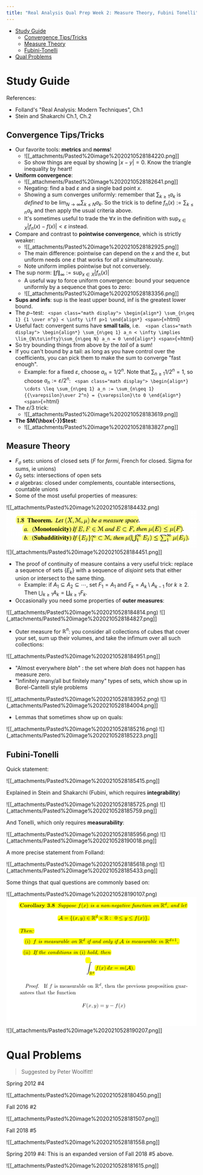 ```yaml
---
title: "Real Analysis Qual Prep Week 2: Measure Theory, Fubini Tonelli"
---
```


-   [Study Guide](#study-guide)
    -   [Convergence Tips/Tricks](#convergence-tipstricks)
    -   [Measure Theory](#measure-theory)
    -   [Fubini-Tonelli](#fubini-tonelli)
-   [Qual Problems](#qual-problems)














# Study Guide

References:

-   Folland's "Real Analysis: Modern Techniques", Ch.1
-   Stein and Shakarchi Ch.1, Ch.2

## Convergence Tips/Tricks

-   Our favorite tools: **metrics** and **norms**!
    -   ![[_attachments/Pasted%20image%2020210528184220.png]]
    -   So show things are equal by showing ${\left\lvert {x-y} \right\rvert} = 0$. Know the triangle inequality by heart!
-   **Uniform convergence**:
    -   ![[_attachments/Pasted%20image%2020210528182641.png]]
    -   Negating: find a bad ${\varepsilon}$ and a single bad point $x$.
    -   Showing a sum converges uniformly: remember that $\sum_{k\geq 1} a_k$ is *defined* to be $\lim_{N\to\infty} \sum_{k\leq N} a_k$. So the trick is to define $f_n(x) := \sum_{k\leq n} a_k$ and then apply the usual criteria above.
    -   It's sometimes useful to trade the $\forall x$ in the definition with $\sup_{x\in X} {\left\lvert {f_n(x) - f(x)} \right\rvert} < {\varepsilon}$ instead.
-   Compare and contrast to **pointwise convergence**, which is strictly weaker:
    -   ![[_attachments/Pasted%20image%2020210528182925.png]]
    -   The main difference: pointwise can depend on the $x$ and the ${\varepsilon}$, but uniform needs one ${\varepsilon}$ that works for *all* $x$ simultaneously.
    -   Note uniform implies pointwise but not conversely.
-   The sup norm: ${\left\lVert {f} \right\rVert}_\infty := \sup_{x\in X} {\left\lvert {f_n(x)} \right\rvert}$
    -   A useful way to force uniform convergence: bound your sequence uniformly by a sequence that goes to zero:
    -   ![[_attachments/Pasted%20image%2020210528183356.png]]
-   **Sups and infs**: sup is the least upper bound, inf is the greatest lower bound.
-   The $p-$test: `
    <span class="math display">
    \begin{align*}
    \sum_{n\geq 1} {1 \over n^p} < \infty \iff p>1
    \end{align*}
    <span>`{=html}
-   Useful fact: convergent sums have **small tails**, i.e.  `
    <span class="math display">
    \begin{align*}
    \sum_{n\geq 1} a_n < \infty \implies \lim_{N\to\infty}\sum_{n\geq N} a_n = 0
    \end{align*}
    <span>`{=html}
-   So try bounding things from above by the *tail* of a sum!
-   If you can't bound by a tail: as long as you have control over the coefficients, you can pick them to make the sum to converge "fast enough".
    -   Example: for a fixed ${\varepsilon}$, choose $a_n = 1/2^n$. Note that $\sum_{n\geq 1} 1/2^n = 1$, so choose $a_n := {\varepsilon}/2^n$: `
        <span class="math display">
        \begin{align*}
        \cdots \leq \sum_{n\geq 1} a_n := \sum_{n\geq 1} {{\varepsilon}\over 2^n} = {\varepsilon}\to 0
        \end{align*}
        <span>`{=html}
-   The ${\varepsilon}/3$ trick:
    -   ![[_attachments/Pasted%20image%2020210528183619.png]]
-   **The $M{\hbox{-}}$test**:
    -   ![[_attachments/Pasted%20image%2020210528183827.png]]

## Measure Theory

-   $F_\sigma$ sets: unions of closed sets ($F$ for *fermi*, French for closed. Sigma for sums, ie unions)
-   $G_\delta$ sets: intersections of open sets
-   $\sigma$ algebras: closed under complements, countable intersections, countable unions
-   Some of the most useful properties of measures:

![[_attachments/Pasted%20image%2020210528184432.png) ![](_attachments/Pasted%20image%2020210528184444.png) ![](_attachments/Pasted%20image%2020210528184451.png]]

-   The proof of continuity of measure contains a very useful trick: replace a sequence of sets $\left\{{E_k}\right\}$ with a sequence of *disjoint* sets that either union or intersect to the same thing.
    -   Example: if $A_1 \subseteq A_2 \subseteq \cdots$, set $F_1=A_1$ and $F_k = A_k \setminus A_{k-1}$ for $k\geq 2$. Then $\displaystyle\bigcup_{k\geq 1} A_k = \displaystyle\coprod_{k\geq 1} F_k$.
-   Occasionally you need some properties of **outer measures**:

![[_attachments/Pasted%20image%2020210528184814.png) ![](_attachments/Pasted%20image%2020210528184827.png]]

-   Outer measure for ${\mathbb{R}}^n$: you consider all collections of cubes that cover your set, sum up their volumes, and take the infimum over all such collections:

![[_attachments/Pasted%20image%2020210528184951.png]]

-   "Almost everywhere *blah*" : the set where *blah* does not happen has measure zero.
-   "Infinitely many/all but finitely many" types of sets, which show up in Borel-Cantelli style problems

![[_attachments/Pasted%20image%2020210528183952.png) ![](_attachments/Pasted%20image%2020210528184004.png]]

-   Lemmas that sometimes show up on quals:

![[_attachments/Pasted%20image%2020210528185216.png) ![](_attachments/Pasted%20image%2020210528185223.png]]

## Fubini-Tonelli

Quick statement:

![[_attachments/Pasted%20image%2020210528185415.png]]

Explained in Stein and Shakarchi (Fubini, which requires **integrability**)

![[_attachments/Pasted%20image%2020210528185725.png) ![](_attachments/Pasted%20image%2020210528185759.png]]

And Tonelli, which only requires **measurability**:

![[_attachments/Pasted%20image%2020210528185956.png) ![](_attachments/Pasted%20image%2020210528190018.png]]

A more precise statement from Folland:

![[_attachments/Pasted%20image%2020210528185618.png) ![](_attachments/Pasted%20image%2020210528185433.png]]

Some things that qual questions are commonly based on:

![[_attachments/Pasted%20image%2020210528190107.png) ![](_attachments/Pasted%20image%2020210528190142.png) ![](_attachments/Pasted%20image%2020210528190207.png]]

# Qual Problems

> Suggested by Peter Woolfitt!

Spring 2012 \#4

![[_attachments/Pasted%20image%2020210528180450.png]]

Fall 2016 \#2

![[_attachments/Pasted%20image%2020210528181507.png]]

Fall 2018 \#5

![[_attachments/Pasted%20image%2020210528181558.png]]

Spring 2019 \#4: This is an expanded version of Fall 2018 \#5 above.

![[_attachments/Pasted%20image%2020210528181615.png]]
